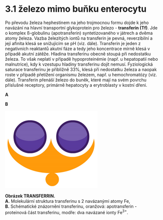 # 3.1 železo mimo buňku enterocytu

Po převodu železa hephestinem na jeho trojmocnou formu dojde k jeho navázání na hlavní transportní glykoprotein pro železo - **transferin (Tf)**. Jde o komplex ß-globulinu (apotransferin) syntetizovaného v játrech a dvěma atomy železa. Vazba železitých iontů na transferin je pevná, reverzibilní a její afinita klesá se snižujícím se pH (viz. dále). Transferin je jeden z negativních reaktantů akutní fáze a tedy jeho koncentrace mírně klesá v případě akutní zátěže. Hladina transferinu obecně stoupá při nedostatku železa. To však neplatí v případě hypoproteinémie (např. u hepatopatií nebo malnutrice), kdy k vzestupu hladiny transferinu dojít nemusí. Fyziologická saturace transferinu je přibližně 33%, klesá při nedostatku železa a naopak roste v případě přetížení organismu železem, např. u hemochromatózy (viz. dále). Transferin přenáší železo do buněk, které mají na svém povrchu příslušné receptory, primárně hepatocyty a erytroblasty v kostní dřeni.

<div class="w3-row">
<div class="w3-col s5">

**A**
<bdl-pdb-pdbe-molstar molecule-id="6jas" assembly-id="1"></bdl-pdb-pdbe-molstar>
</div>
<div class="w3-col s5">

**B**

![Ferroportin](imagetransferrin.png)
</div>
<div class="w3-col s2">

**Obrázek TRANSFERRIN.**<br /> **A.** Molekulární struktura transferinu s 2 navázanými atomy Fe, <br />**B.** Schématické znázornění transferinu, oranžová: apotransferin - proteinová část transferinu, modře: dva navázané ionty Fe<sup>3+</sup>.

</div>
</div>
